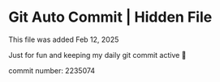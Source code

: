 # Git Auto Commit | Hidden File

This file was added Feb 12, 2025

Just for fun and keeping my daily git commit active 🤪

commit number: 2235074

